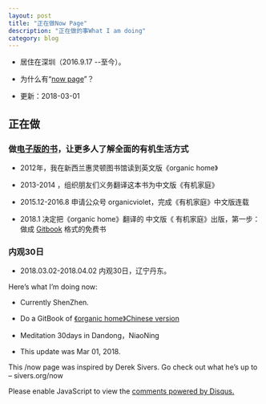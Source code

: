 ```yaml
---
layout: post
title: "正在做Now Page"
description: "正在做的事What I am doing"
category: blog
---
```

- 居住在深圳（2016.9.17 --至今）。

- 为什么有“[now page](http://nownownow.com/about)”？

- 更新：2018-03-01

## 正在做

### 做[电子版的书](https://violettianjie.gitbooks.io/organichome/content/)，让更多人了解全面的有机生活方式

- 2012年，我在新西兰惠灵顿图书馆读到英文版《organic home》

- 2013-2014 ，组织朋友们义务翻译这本书为中文版《有机家庭》

- 2015.12-2016.8 申请公众号 organicviolet，完成《有机家庭》中文版连载

- 2018.1 决定把《organic home》翻译的 中文版《 有机家庭》出版，第一步： 做成 [Gitbook](https://www.gitbook.com/about) 格式的免费书

### 内观30日

- 2018.03.02-2018.04.02 内观30日，辽宁丹东。



Here’s what I’m doing now:

- Currently ShenZhen.

- Do a GitBook of [《organic home》Chinese version](https://violettianjie.gitbooks.io/organichome/content/)

- Meditation 30days in Dandong，NiaoNing

- This update was Mar 01, 2018.

This /now page was inspired by Derek Sivers. Go check out what he’s up to – sivers.org/now 


<div id="disqus_thread"></div>
<script>

/**
*  RECOMMENDED CONFIGURATION VARIABLES: EDIT AND UNCOMMENT THE SECTION BELOW TO INSERT DYNAMIC VALUES FROM YOUR PLATFORM OR CMS.
*  LEARN WHY DEFINING THESE VARIABLES IS IMPORTANT: https://disqus.com/admin/universalcode/#configuration-variables*/
/*
var disqus_config = function () {
this.page.url = https://violettianjie.github.io;  // Replace PAGE_URL with your page's canonical URL variable
this.page.identifier = https://violettianjie.github.io; // Replace PAGE_IDENTIFIER with your page's unique identifier variable
};
*/
(function() { // DON'T EDIT BELOW THIS LINE
var d = document, s = d.createElement('script');
s.src = 'https://https-violettianjie-github-io-1.disqus.com/embed.js';
s.setAttribute('data-timestamp', +new Date());
(d.head || d.body).appendChild(s);
})();
</script>
<noscript>Please enable JavaScript to view the <a href="https://disqus.com/?ref_noscript">comments powered by Disqus.</a></noscript>


